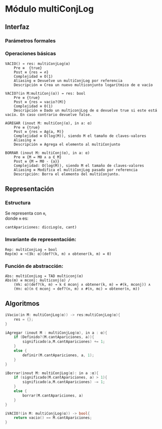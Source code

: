 # Módulo multiConjLog

## Interfaz

### Parámetros formales


### Operaciones básicas

```
VACIO() ➔ res: multiConjLog(α)
    Pre ≡  {true}
    Post ≡ {res = ∅}
    Complejidad ≡ O(1)
    Aliasing ≡ Devuelve un multiConjLog por referencia
    Descripción ≡ Crea un nuevo multiconjunto logarítmico de α vacío 
```

```
VACIO?(in M:multiConj(α)) ➔ res: bool
    Pre ≡ {true}
    Post ≡ {res = vacio?(M)}
    Complejidad ≡ O(1)
    Descripción ≡ Dado un multiconjLog de α devuelve true si este está vacío. En caso contrario devuelve false. 
```

```
AGREGAR (inout M: multiConj(α), in a: α)
    Pre ≡ {true}
    Post ≡ {res = Ag(a, M)}
    Complejidad ≡ O(log(M)), siendo M el tamaño de claves-valores
    Aliasing ≡ 
    Descripción ≡ Agrega el elemento al multiConjunto
```

```
BORRAR (inout M: multiConj(α), in a: α) 
    Pre ≡ {M = M0 ∧ a ∈ M}
    Post ≡ {M = M0 - {a}}
    Complejidad: O(log(M)), siendo M el tamaño de claves-valores
    Aliasing ≡ Modifica el multiConjLog pasado por referencia
    Descripción: Borra el elemento del multiConjunto. 
```

## Representación

### Estructura

Se representa con `m`,  
donde `m` es:

```
cantApariciones: diccLog(α, cant)
```

### Invariante de representación:

```
Rep: multiConjLog ➔ bool
Rep(m) ≡ ¬(∃k: α)(def?(k, m) ∧ obtener(k, m) = 0)
```

### Función de abstracción:

```
Abs: multiConjLog ➔ TAD multiconj(α)
Abs(m) ≡ mconj: multiconj(α) /
    (∀k: α)(def?(k, m) ➔ k ∈ mconj ∧ obtener(k, m) = #(k, mconj)) ∧
    (∀n: α)(n ∈ mconj ➔ def?(n, m) ∧ #(n, mc) = obtener(n, m))  
```

## Algoritmos

```c
iVacio(in M: multiConjLog(α)) -> res:multiConjLog(α){
	res = {};
}
```

```c
iAgregar (inout M : multiConjLog(α), in a : α){
	if (Definido?(M.cantApariciones, a)){
		significado(a,M.cantApariciones) += 1;
    }
    else {
		definir(M.cantApariciones, a, 1);
    }
}
```

```c
iBorrar(inout M: multiConjLog(α): in a :α){
    if (significado(M.cantApariciones, a) > 1){
		significado(a,M.cantApariciones) -= 1;
    }
    else {
		borrar(M.cantApariciones, a)
    }
}

```

```c
iVACIO?(in M: multiConjLog(α)) -> bool{
    return vacio() == M.cantApariciones;
}
```
